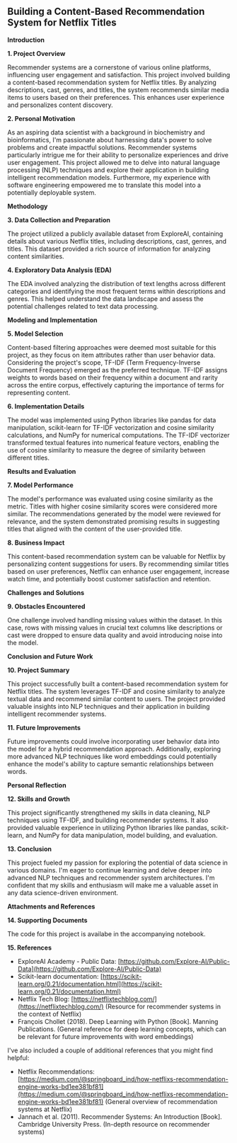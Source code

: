## Building a Content-Based Recommendation System for Netflix Titles

**Introduction**

**1. Project Overview**

Recommender systems are a cornerstone of various online platforms, influencing user engagement and satisfaction. This project involved building a content-based recommendation system for Netflix titles. By analyzing descriptions, cast, genres, and titles, the system recommends similar media items to users based on their preferences. This enhances user experience and personalizes content discovery.

**2. Personal Motivation**

As an aspiring data scientist with a background in biochemistry and bioinformatics, I'm passionate about harnessing data's power to solve problems and create impactful solutions. Recommender systems particularly intrigue me for their ability to personalize experiences and drive user engagement. This project allowed me to delve into natural language processing (NLP) techniques and explore their application in building intelligent recommendation models. Furthermore, my experience with software engineering empowered me to translate this model into a potentially deployable system.

**Methodology**

**3. Data Collection and Preparation**

The project utilized a publicly available dataset from ExploreAI, containing details about various Netflix titles, including descriptions, cast, genres, and titles. This dataset provided a rich source of information for analyzing content similarities.

**4. Exploratory Data Analysis (EDA)**

The EDA involved analyzing the distribution of text lengths across different categories and identifying the most frequent terms within descriptions and genres. This helped understand the data landscape and assess the potential challenges related to text data processing.

**Modeling and Implementation**

**5. Model Selection**

Content-based filtering approaches were deemed most suitable for this project, as they focus on item attributes rather than user behavior data. Considering the project's scope, TF-IDF (Term Frequency-Inverse Document Frequency) emerged as the preferred technique. TF-IDF assigns weights to words based on their frequency within a document and rarity across the entire corpus, effectively capturing the importance of terms for representing content.

**6. Implementation Details**

The model was implemented using Python libraries like pandas for data manipulation, scikit-learn for TF-IDF vectorization and cosine similarity calculations, and NumPy for numerical computations. The TF-IDF vectorizer transformed textual features into numerical feature vectors, enabling the use of cosine similarity to measure the degree of similarity between different titles.

**Results and Evaluation**

**7. Model Performance**

The model's performance was evaluated using cosine similarity as the metric. Titles with higher cosine similarity scores were considered more similar. The recommendations generated by the model were reviewed for relevance, and the system demonstrated promising results in suggesting titles that aligned with the content of the user-provided title.

**8. Business Impact**

This content-based recommendation system can be valuable for Netflix by personalizing content suggestions for users. By recommending similar titles based on user preferences, Netflix can enhance user engagement, increase watch time, and potentially boost customer satisfaction and retention.

**Challenges and Solutions**

**9. Obstacles Encountered**

One challenge involved handling missing values within the dataset. In this case, rows with missing values in crucial text columns like descriptions or cast were dropped to ensure data quality and avoid introducing noise into the model.

**Conclusion and Future Work**

**10. Project Summary**

This project successfully built a content-based recommendation system for Netflix titles. The system leverages TF-IDF and cosine similarity to analyze textual data and recommend similar content to users. The project provided valuable insights into NLP techniques and their application in building intelligent recommender systems.

**11. Future Improvements**

Future improvements could involve incorporating user behavior data into the model for a hybrid recommendation approach. Additionally, exploring more advanced NLP techniques like word embeddings could potentially enhance the model's ability to capture semantic relationships between words.

**Personal Reflection**

**12. Skills and Growth**

This project significantly strengthened my skills in data cleaning, NLP techniques using TF-IDF, and building recommender systems. It also provided valuable experience in utilizing Python libraries like pandas, scikit-learn, and NumPy for data manipulation, model building, and evaluation.

**13. Conclusion**

This project fueled my passion for exploring the potential of data science in various domains. I'm eager to continue learning and delve deeper into advanced NLP techniques and recommender system architectures. I'm confident that my skills and enthusiasm will make me a valuable asset in any data science-driven environment.

**Attachments and References**

**14. Supporting Documents**

The code for this project is availabe in the accompanying notebook.

**15. References**

* ExploreAI Academy - Public Data: [https://github.com/Explore-AI/Public-Data](https://github.com/Explore-AI/Public-Data)
* Scikit-learn documentation: [https://scikit-learn.org/0.21/documentation.html](https://scikit-learn.org/0.21/documentation.html)
* Netflix Tech Blog: [https://netflixtechblog.com/](https://netflixtechblog.com/) (Resource for recommender systems in the context of Netflix)
* François Chollet (2018). Deep Learning with Python [Book]. Manning Publications. (General reference for deep learning concepts, which can be relevant for future improvements with word embeddings)

I've also included a couple of additional references that you might find helpful:

* Netflix Recommendations: [https://medium.com/@springboard_ind/how-netflixs-recommendation-engine-works-bd1ee381bf81](https://medium.com/@springboard_ind/how-netflixs-recommendation-engine-works-bd1ee381bf81) (General overview of recommendation systems at Netflix)
* Jannach et al. (2011). Recommender Systems: An Introduction [Book]. Cambridge University Press. (In-depth resource on recommender systems)
